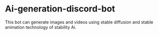 # Ai-generation-discord-bot
This bot can generate images and videos using stable diffusion and stable animation technology of stability Ai.
